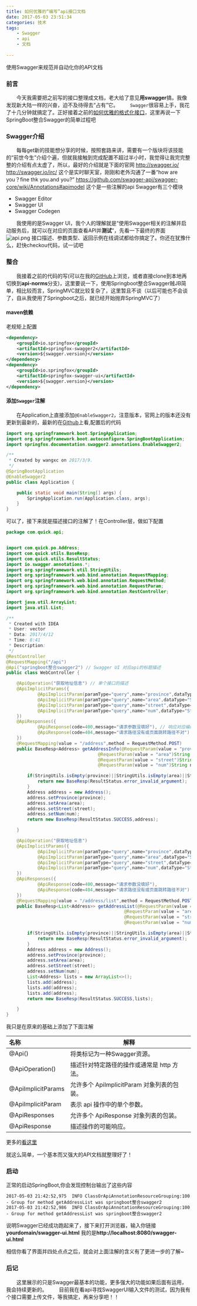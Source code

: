 ```yaml
---
title: 如何优雅的“编写”api接口文档
date: 2017-05-03 23:51:34
categories: 技术
tags:
	- Swagger
	- api
	- 文档
	
---
```


使用Swagger来规范并自动化你的API文档

<!--more-->

### 前言
　　今天我需要把之前写的接口整理成文档，老大给了意见**用swagger**搞，我像发现新大陆一样的兴奋，迫不及待得去“占有”它。
　　`Swagger`很容易上手，我花了十几分钟就搞定了。正好接着之前的[如何优雅的格式化接口](/2017/04/24/如何优雅的格式化接口/)，这里再说一下SpringBoot整合Swagger的简单过程吧
### Swagger介绍
　　每每get新的技能想分享的时候，按照套路来讲，需要有一个版块将该技能的“前世今生”介绍个遍，但就我接触到完成配置不超过半小时，我觉得让我完完整整的介绍有点太虚了，所以，最好的介绍就是下面的官网
http://swagger.io/
http://swagger.io/irc/ 这个是实时聊天室，刚刚和老外沟通了一番“how are you？fine thk you.and you?”
https://github.com/swagger-api/swagger-core/wiki/Annotations#apimodel 这个是一些注解的api
Swagger有三个模块

- Swagger Editor
- Swagger UI
- Swagger Codegen

　　我使用的是Swagger UI，我个人的理解就是“使用Swagger相关的注解并启动服务后，就可以在对应的页面查看API并**测试**”，先看一下最终的界面
　　
![api.png](http://upload-images.jianshu.io/upload_images/3167229-ec0d13bf3b0c9da5.png?imageMogr2/auto-orient/strip%7CimageView2/2/w/1240)
接口描述、参数类型、返回示例在线调试都给你搞定了。你还在犹豫什么，赶快checkou代码，试一试吧

### 整合
　　我接着之前的代码的写(可以在我的[GitHub](https://github.com/vector4wang/springbootquick)上浏览，或者直接clone到本地再切换到**api-norms**分支)，这里要说一下，使用Springboot整合Swagger贼JB简单，相比较而言，SpringMVC就比较复杂了，这里暂且不谈（以后可能也不会谈了，自从我使用了Springboot之后，就已经开始抛弃SpringMVC了）

#### maven依赖
老规矩上配置
```xml
<dependency>
    <groupId>io.springfox</groupId>
    <artifactId>springfox-swagger2</artifactId>
    <version>${swagger.version}</version>
</dependency>
<dependency>
    <groupId>io.springfox</groupId>
    <artifactId>springfox-swagger-ui</artifactId>
    <version>${swagger.version}</version>
</dependency>
```

#### 添加`Swagger`注解
　　在Application上直接添加`@EnableSwagger2`，注意版本，官网上的版本还没有更新到最新的，最新的在[Github](https://github.com/swagger-api/swagger-ui)上看,配置后的代码
```java
import org.springframework.boot.SpringApplication;
import org.springframework.boot.autoconfigure.SpringBootApplication;
import springfox.documentation.swagger2.annotations.EnableSwagger2;

/**
 * Created by wangxc on 2017/3/9.
 */
@SpringBootApplication
@EnableSwagger2
public class Application {

    public static void main(String[] args) {
        SpringApplication.run(Application.class, args);
    }
}

```
可以了，接下来就是描述接口的注解了！在Controller层，做如下配置
```java
package com.quick.api;


import com.quick.po.Address;
import com.quick.utils.BaseResp;
import com.quick.utils.ResultStatus;
import io.swagger.annotations.*;
import org.springframework.util.StringUtils;
import org.springframework.web.bind.annotation.RequestMapping;
import org.springframework.web.bind.annotation.RequestMethod;
import org.springframework.web.bind.annotation.RequestParam;
import org.springframework.web.bind.annotation.RestController;

import java.util.ArrayList;
import java.util.List;

/**
 * Created with IDEA
 * User: vector
 * Data: 2017/4/12
 * Time: 8:41
 * Description:
 */
@RestController
@RequestMapping("/api")
@Api("springboot整合swagger2") // Swagger UI 对应api的标题描述
public class WebController {

    @ApiOperation("获取地址信息") // 单个接口的描述
    @ApiImplicitParams({
            @ApiImplicitParam(paramType="query",name="province",dataType="String",required=true,value="省",defaultValue="广东省"),// 每个参数的类型，名称，数据类型，是否校验，描述，默认值(这些在界面上有展示)
            @ApiImplicitParam(paramType="query",name="area",dataType="String",required=true,value="地区",defaultValue="南山区"),
            @ApiImplicitParam(paramType="query",name="street",dataType="String",required=true,value="街道",defaultValue="桃园路"),
            @ApiImplicitParam(paramType="query",name="num",dataType="String",required=true,value="门牌号",defaultValue="666")
    })
    @ApiResponses({
            @ApiResponse(code=400,message="请求参数没填好"), // 响应对应编码的描述
            @ApiResponse(code=404,message="请求路径没有或页面跳转路径不对")
    })
    @RequestMapping(value = "/address",method = RequestMethod.POST)
    public BaseResp<Address> getAddressInfo(@RequestParam(value = "province")String province,
                                   @RequestParam(value = "area")String area,
                                   @RequestParam(value = "street")String street,
                                   @RequestParam(value = "num")String num){

        if(StringUtils.isEmpty(province)||StringUtils.isEmpty(area)||StringUtils.isEmpty(street)||StringUtils.isEmpty(num)){
            return new BaseResp(ResultStatus.error_invalid_argument);
        }
        Address address = new Address();
        address.setProvince(province);
        address.setArea(area);
        address.setStreet(street);
        address.setNum(num);
        return new BaseResp(ResultStatus.SUCCESS,address);

    }

    @ApiOperation("获取地址信息")
    @ApiImplicitParams({
            @ApiImplicitParam(paramType="query",name="province",dataType="String",required=true,value="省",defaultValue="广东省"),
            @ApiImplicitParam(paramType="query",name="area",dataType="String",required=true,value="地区",defaultValue="南山区"),
            @ApiImplicitParam(paramType="query",name="street",dataType="String",required=true,value="街道",defaultValue="桃园路"),
            @ApiImplicitParam(paramType="query",name="num",dataType="String",required=true,value="门牌号",defaultValue="666")
    })
    @ApiResponses({
            @ApiResponse(code=400,message="请求参数没填好"),
            @ApiResponse(code=404,message="请求路径没有或页面跳转路径不对")
    })
    @RequestMapping(value = "/address/list",method = RequestMethod.POST)
    public BaseResp<List<Address>> getAddressList(@RequestParam(value = "province")String province,
                                             @RequestParam(value = "area")String area,
                                             @RequestParam(value = "street")String street,
                                             @RequestParam(value = "num")String num){

        if(StringUtils.isEmpty(province)||StringUtils.isEmpty(area)||StringUtils.isEmpty(street)||StringUtils.isEmpty(num)){
            return new BaseResp(ResultStatus.error_invalid_argument);
        }
        Address address = new Address();
        address.setProvince(province);
        address.setArea(area);
        address.setStreet(street);
        address.setNum(num);
        List<Address> lists = new ArrayList<>();
        lists.add(address);
        lists.add(address);
        lists.add(address);
        return new BaseResp(ResultStatus.SUCCESS,lists);

    }
}
```

我只是在原来的基础上添加了下面注解

名称|解释
:---|---
@Api()|将类标记为一种Swagger资源。
@ApiOperation()|描述针对特定路径的操作或通常是 http 方法。
@ApiImplicitParams|允许多个 ApiImplicitParam 对象列表的包装。
@ApiImplicitParam|表示 api 操作中的单个参数。
@ApiResponses|允许多个 ApiResponse 对象列表的包装。
@ApiResponse|描述操作的可能响应。

更多的[看这里](https://github.com/swagger-api/swagger-core/wiki/Annotations#apimodel)

就这么简单，一个基本而又强大的API文档就整理好了！

### 启动

正常的启动SpringBoot,你会发现控制台输出了这些内容
```console
2017-05-03 21:42:52,975  INFO ClassOrApiAnnotationResourceGrouping:100 - Group for method getAddressList was springboot整合swagger2
2017-05-03 21:42:52,986  INFO ClassOrApiAnnotationResourceGrouping:100 - Group for method getAddressList was springboot整合swagger2
```
说明Swagger已经成功跑起来了，接下来打开浏览器，输入你链接
**yourdomain/swagger-ui.html**
我的是**http://localhost:8080/swagger-ui.html**

相信你看了界面并四处点点之后，就会对上面注解的含义有了更进一步的了解~

### 后记
　　这里展示的只是Swagger最基本的功能，更多强大的功能如果后面有运用，我会持续更新的。
　　目前我在看api寻找SwaggerUI输入文件的测试，因为我有个接口需要上传文件，等我搞定，再来分享吧！！
